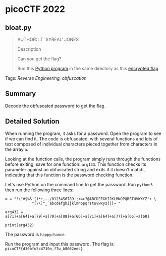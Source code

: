 # picoCTF 2022
## bloat.py

> AUTHOR: LT 'SYREAL' JONES
>
> Description
>
> Can you get the flag?
>
> Run this [Python program](https://github.com/03npan/ctf-write-ups/blob/main/picoctf-2022/reverse_engineering/bloat_py/bloat.flag.py) in the same directory as this [encrypted flag](https://github.com/03npan/ctf-write-ups/blob/main/picoctf-2022/reverse_engineering/bloat_py/flag.txt.enc).

Tags: *Reverse Engineering, obfuscation*

## Summary

Decode the obfuscated password to get the flag.

## Detailed Solution

When running the program, it asks for a password. Open the program to see if we can find it. The code is obfuscated, with several functions and lots of text composed of individual characters pieced together from characters in the array `a`.

Looking at the function calls, the program simply runs through the functions before exiting, save for one function: `arg133`. This function checks its parameter against an obfuscated string and exits if it doesn't match, indicating that this function is the password checking function.

Let's use Python on the command line to get the password. Run `python3` then run the following three lines:

```
a = "!\"#$%&'()*+,-./0123456789:;<=>?@ABCDEFGHIJKLMNOPQRSTUVWXYZ"+ \
            "[\\]^_`abcdefghijklmnopqrstuvwxyz{|}~ "
```

`arg432 = a[71]+a[64]+a[79]+a[79]+a[88]+a[66]+a[71]+a[64]+a[77]+a[66]+a[68]`

`print(arg432)`

The password is `happychance`.

Run the program and input this password. The flag is: `picoCTF{d30bfu5c4710n_f7w_b8062eec}`